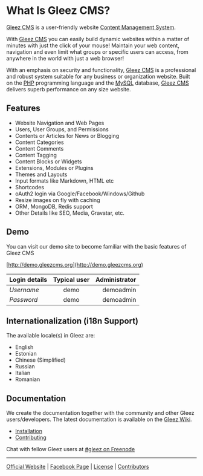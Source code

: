 # What Is Gleez CMS?

[Gleez CMS](http://gleezcms.org) is a user-friendly website [Content Management System](http://en.wikipedia.org/wiki/CMS).

With [Gleez CMS](http://gleezcms.org) you can easily build dynamic websites within a matter of minutes with just the click of your mouse! Maintain your web content, navigation and even limit what groups or specific users can access, from anywhere in the world with just a web browser!

With an emphasis on security and functionality, [Gleez CMS](http://gleezcms.org) is a professional and robust system suitable for any business or organization website. Built on the [PHP](http://php.net) programming language and the [MySQL](http://www.mysql.com) database, [Gleez CMS](http://gleezcms.org) delivers superb performance on any size website.

## Features

* Website Navigation and Web Pages
* Users, User Groups, and Permissions
* Contents or Articles for News or Blogging
* Content Categories
* Content Comments
* Content Tagging
* Content Blocks or Widgets
* Extensions, Modules or Plugins
* Themes and Layouts
* Input formats like Markdown, HTML etc
* Shortcodes
* oAuth2 login via Google/Facebook/Windows/Github
* Resize images on fly with caching
* ORM, MongoDB, Redis support
* Other Details like SEO, Media, Gravatar, etc.

## Demo

You can visit our demo site to become familiar with the basic features of Gleez CMS

[http://demo.gleezcms.org](http://demo.gleezcms.org)

| Login details | Typical user | Administrator |
| ------------- |:------------:| -------------:|
| *Username*    | demo         | demoadmin     |
| *Password*    | demo         | demoadmin     |

## Internationalization (i18n Support)

The available locale(s) in Gleez are:

+ English
+ Estonian
+ Chinese (Simplified)
+ Russian
+ Italian
+ Romanian

## Documentation

We create the documentation together with the community and other Gleez users/developers.
The latest documentation is available on the [Gleez Wiki](https://github.com/gleez/cms/wiki).

* [Installation](https://github.com/gleez/cms/wiki/Installation)
* [Contributing](https://github.com/gleez/cms/wiki/Contributing)

Chat with fellow Gleez users at [#gleez on Freenode](http://webchat.freenode.net/?channels=gleez)


***

[Official Website](http://gleezcms.org) | [Facebook Page](https://www.facebook.com/gleezcms) | [License](https://github.com/gleez/cms/wiki/License) | [Contributors](https://github.com/gleez/cms/wiki/Contributors)
